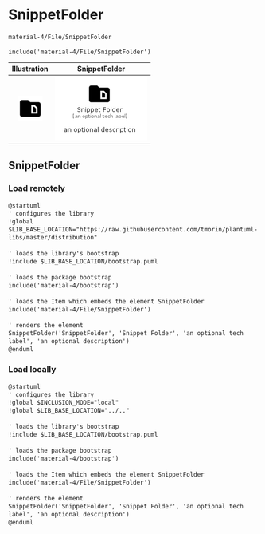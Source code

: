 # SnippetFolder


```text
material-4/File/SnippetFolder
```

```text
include('material-4/File/SnippetFolder')
```



| Illustration | SnippetFolder |
| :---: | :---: |
| ![illustration for Illustration](../../material-4/File/SnippetFolder.png) | ![illustration for SnippetFolder](../../material-4/File/SnippetFolder.Local.png) |




## SnippetFolder

### Load remotely
```plantuml
@startuml
' configures the library
!global $LIB_BASE_LOCATION="https://raw.githubusercontent.com/tmorin/plantuml-libs/master/distribution"

' loads the library's bootstrap
!include $LIB_BASE_LOCATION/bootstrap.puml

' loads the package bootstrap
include('material-4/bootstrap')

' loads the Item which embeds the element SnippetFolder
include('material-4/File/SnippetFolder')

' renders the element
SnippetFolder('SnippetFolder', 'Snippet Folder', 'an optional tech label', 'an optional description')
@enduml
```

### Load locally
```plantuml
@startuml
' configures the library
!global $INCLUSION_MODE="local"
!global $LIB_BASE_LOCATION="../.."

' loads the library's bootstrap
!include $LIB_BASE_LOCATION/bootstrap.puml

' loads the package bootstrap
include('material-4/bootstrap')

' loads the Item which embeds the element SnippetFolder
include('material-4/File/SnippetFolder')

' renders the element
SnippetFolder('SnippetFolder', 'Snippet Folder', 'an optional tech label', 'an optional description')
@enduml
```

